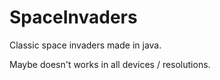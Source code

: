 # SpaceInvaders

Classic space invaders made in java.

Maybe doesn't works in all devices / resolutions.
